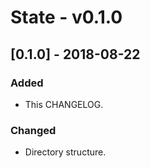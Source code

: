 # State - v0.1.0

## [0.1.0] - 2018-08-22

### Added
- This CHANGELOG.

### Changed
- Directory structure.

